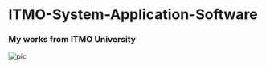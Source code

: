 # ITMO-System-Application-Software

### My works from ITMO University 

![pic](https://img.buzzfeed.com/buzzfeed-static/complex/images/ZmxfbG9zc3kvdjE=/gv0wmm9u6gymcxzcufxy/humble6.jpeg.jpeg?downsize=700:*&output-format=auto&output-quality=auto)

